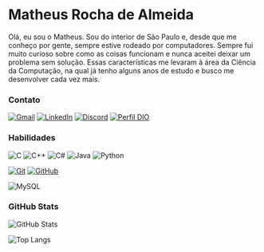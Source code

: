 # Matheus Rocha de Almeida

Olá, eu sou o Matheus. Sou do interior de São Paulo e, desde que me conheço por gente, sempre estive rodeado por computadores. Sempre fui muito curioso sobre como as coisas funcionam e nunca aceitei deixar um problema sem solução. Essas características me levaram à área da Ciência da Computação, na qual já tenho alguns anos de estudo e busco me desenvolver cada vez mais.

### Contato

[![Gmail](https://img.shields.io/badge/Gmail-333333?style=for-the-badge&logo=gmail&logoColor=red)](mailto:matheusrochaalmeida7@gmail.com)
[![LinkedIn](https://img.shields.io/badge/LinkedIn-0077B5?style=for-the-badge&logo=linkedin&logoColor=white)](https://www.linkedin.com/in/matheus-rocha-de-almeida/)
[![Discord](https://img.shields.io/badge/Discord-7289DA?style=for-the-badge&logo=discord&logoColor=white)](https://discord.com/channels/241650580899102720)
[![Perfil DIO](https://img.shields.io/badge/-Meu%20Perfil%20na%20DIO-30A3DC?style=for-the-badge)](https://web.dio.me/users/matheusrochaalmeida7/)

### Habilidades

![C](https://img.shields.io/badge/C-00599C?style=for-the-badge&logo=c&logoColor=white)
![C++](https://img.shields.io/badge/C%2B%2B-00599C?style=for-the-badge&logo=c%2B%2B&logoColor=white)
![C#](https://img.shields.io/badge/C%23-239120?style=for-the-badge&logo=c-sharp&logoColor=white)
![Java](https://img.shields.io/badge/java-%23ED8B00.svg?style=for-the-badge&logo=openjdk&logoColor=white)
![Python](https://img.shields.io/badge/python-3670A0?style=for-the-badge&logo=python&logoColor=ffdd54)

[![Git](https://img.shields.io/badge/Git-000?style=for-the-badge&logo=git&logoColor=E94D5F)](https://git-scm.com/doc)
[![GitHub](https://img.shields.io/badge/GitHub-000?style=for-the-badge&logo=github&logoColor=30A3DC)](https://docs.github.com/)

![MySQL](https://img.shields.io/badge/MySQL-00000F?style=for-the-badge&logo=mysql&logoColor=white)

### GitHub Stats

![GitHub Stats](https://github-readme-stats.vercel.app/api?username=Rocha072&theme=transparent&bg_color=000&border_color=30A3DC&show_icons=true&icon_color=30A3DC&title_color=E94D5F&text_color=FFF)

![Top Langs](https://github-readme-stats.vercel.app/api/top-langs/?username=Rocha072&layout=compact&theme=dark)




